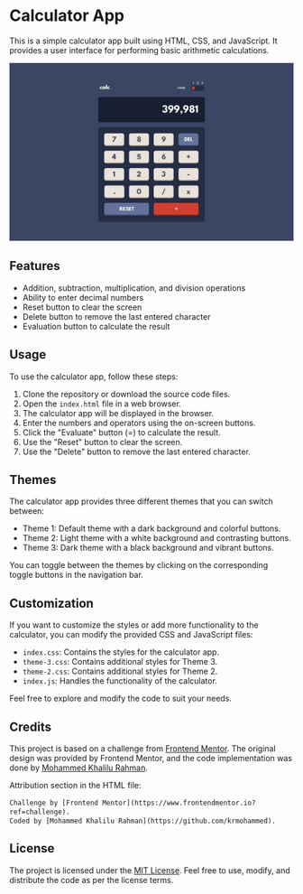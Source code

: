 # Calculator App

This is a simple calculator app built using HTML, CSS, and JavaScript. It provides a user interface for performing basic arithmetic calculations.

![Calculator App](/design/desktop-design-theme-1.jpg)

## Features

- Addition, subtraction, multiplication, and division operations
- Ability to enter decimal numbers
- Reset button to clear the screen
- Delete button to remove the last entered character
- Evaluation button to calculate the result

## Usage

To use the calculator app, follow these steps:

1. Clone the repository or download the source code files.
2. Open the `index.html` file in a web browser.
3. The calculator app will be displayed in the browser.
4. Enter the numbers and operators using the on-screen buttons.
5. Click the "Evaluate" button (=) to calculate the result.
6. Use the "Reset" button to clear the screen.
7. Use the "Delete" button to remove the last entered character.

## Themes

The calculator app provides three different themes that you can switch between:

- Theme 1: Default theme with a dark background and colorful buttons.
- Theme 2: Light theme with a white background and contrasting buttons.
- Theme 3: Dark theme with a black background and vibrant buttons.

You can toggle between the themes by clicking on the corresponding toggle buttons in the navigation bar.

## Customization

If you want to customize the styles or add more functionality to the calculator, you can modify the provided CSS and JavaScript files:

- `index.css`: Contains the styles for the calculator app.
- `theme-3.css`: Contains additional styles for Theme 3.
- `theme-2.css`: Contains additional styles for Theme 2.
- `index.js`: Handles the functionality of the calculator.

Feel free to explore and modify the code to suit your needs.

## Credits

This project is based on a challenge from [Frontend Mentor](https://www.frontendmentor.io). The original design was provided by Frontend Mentor, and the code implementation was done by [Mohammed Khalilu Rahman](https://github.com/krmohammed).

Attribution section in the HTML file:

```
Challenge by [Frontend Mentor](https://www.frontendmentor.io?ref=challenge).
Coded by [Mohammed Khalilu Rahman](https://github.com/krmohammed).
```

## License

The project is licensed under the [MIT License](LICENSE). Feel free to use, modify, and distribute the code as per the license terms.
